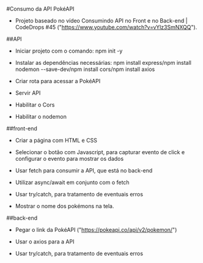 #Consumo da API PokéAPI

- Projeto baseado no vídeo Consumindo API no Front e no Back-end | CodeDrops #45 ("https://www.youtube.com/watch?v=vYlz3SmNXQQ").

##API

- Iniciar projeto com o comando: npm init -y

- Instalar as dependências necessárias: npm install express/npm install nodemon --save-dev/npm install cors/npm install axios

- Criar rota para acessar a PokéAPI

- Servir API

- Habilitar o Cors

- Habilitar o nodemon

##front-end

- Criar a página com HTML e CSS

- Selecionar o botão com Javascript, para capturar evento de click e configurar o evento para mostrar os dados

- Usar fetch para consumir a API, que está no back-end

- Utilizar async/await em conjunto com o fetch

- Usar try/catch, para tratamento de eventuais erros

- Mostrar o nome dos pokémons na tela.

##back-end

- Pegar o link da PokéAPI ("https://pokeapi.co/api/v2/pokemon/")

- Usar o axios para a API

- Usar try/catch, para tratamento de eventuais erros

